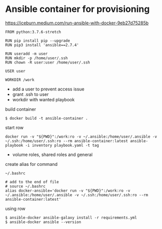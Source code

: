# Ansible container for provisioning

https://iceburn.medium.com/run-ansible-with-docker-9eb27d75285b

```
FROM python:3.7.6-stretch

RUN pip install pip --upgrade
RUN pip3 install 'ansible==2.7.4'

RUN useradd -m user
RUN mkdir -p /home/user/.ssh
RUN chown -R user:user /home/user/.ssh

USER user

WORKDIR /work
```

* add a user to prevent access issue
* grant .ssh to user
* workdir with wanted playbook

build container

```
$ docker build -t ansible-container .
```

start row

```
docker run -v "${PWD}":/work:ro -v ~/.ansible:/home/user/.ansible -v ~/.ssh:/home/user/.ssh:ro --rm ansible-container:latest ansible-playbook -i inventory playbook.yaml -t tag
```

* volume roles, shared roles and general

create alias for command

```
~/.bashrc

# add to the end of file
# source ~/.bashrc
alias docker-ansible='docker run -v "${PWD}":/work:ro -v ~/.ansible:/home/user/.ansible -v ~/.ssh:/home/user/.ssh:ro --rm ansible-container:latest'
```

using row

```
$ ansible-docker ansible-galaxy install -r requirements.yml
$ ansible-docker ansible --version
```
